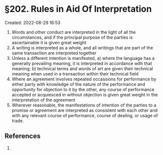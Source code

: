 # §202. Rules in Aid Of Interpretation
Created: 2022-08-29 16:53

1. Words and other conduct are interpreted in the light of all the circumstances, and if the principal purpose of the parties is ascertainable it is given great weight
2. A writing is interpreted as a whole, and all writings that are part of the same transaction are interpreted together
3. Unless a different intention is manifested,
	a) where the language has a generally prevailing meaning, it is interpreted in accordance with that meaning;
	b) technical terms and words of art are given their technical meaning when used in a transaction within their technical field
4. Where an agreement involves repeated occassions for performance by either party with knowledge of the nature of the performance and opportunity for objection to it by the other, any course of performance accepted or acquiesced in without objection is given great weight in the interpretation of the agreement
5. Wherever reasonable, the manifestations of intention of the parties to a promise or agreement are interpreted as consistent with each other and with any relevant course of performance, course of dealing, or usage of trade.



## References

1. 